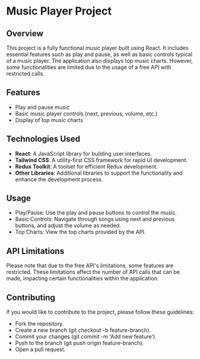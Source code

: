 # Music Player Project

## Overview

This project is a fully functional music player built using React. It includes essential features such as play and pause, as well as basic controls typical of a music player. The application also displays top music charts. However, some functionalities are limited due to the usage of a free API with restricted calls.

## Features

- Play and pause music
- Basic music player controls (next, previous, volume, etc.)
- Display of top music charts

## Technologies Used

- **React**: A JavaScript library for building user interfaces.
- **Tailwind CSS**: A utility-first CSS framework for rapid UI development.
- **Redux Toolkit**: A toolset for efficient Redux development.
- **Other Libraries**: Additional libraries to support the functionality and enhance the development process.

## Usage

- Play/Pause: Use the play and pause buttons to control the music.
- Basic Controls: Navigate through songs using next and previous buttons, and adjust the volume as needed.
- Top Charts: View the top charts provided by the API.
  
## API Limitations
Please note that due to the free API's limitations, some features are restricted. These limitations affect the number of API calls that can be made, impacting certain functionalities within the application.

## Contributing
If you would like to contribute to the project, please follow these guidelines:

- Fork the repository.
- Create a new branch (git checkout -b feature-branch).
- Commit your changes (git commit -m 'Add new feature').
- Push to the branch (git push origin feature-branch).
- Open a pull request.
